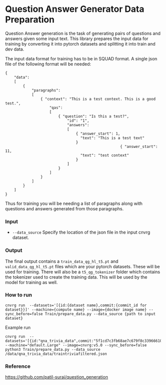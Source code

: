 # Question Answer Generator Data Preparation
Question Answer generation is the task of generating pairs of questions and answers given some input text.
This library prepares the input data for training by converting it into pytorch datasets and splitting it into train and dev data.

The input data format for training has to be in SQUAD format. A single json file of the following format will be needed:
```
{
	"data": 
    [	
		{ 
		    "paragraphs": 
            [
				{ "context": "This is a test context. This is a good test.",
					"qas": 
                    [
						{ "question": "Is this a test?",
							"id": "1",
							"answers": 
                            [
								{ "answer_start": 1,
								  "text": "This is a test text"
								}
                                			        { "answer_start": 11,
								  "text": "test context"
								}
							]
						}
					]
		   	    }
			]
		}
	]
}
```

Thus for training you will be needing a list of paragraphs along with questions and answers generated from those paragraphs.


### Input
- `--data_source` Specify the location of the json file in the input cnvrg dataset.

  
### Output
The final output contains a `train_data_qg_hl_t5.pt` and `valid_data_qg_hl_t5.pt` files which are your pytorch datasets. These will be used for training. There will also be a `t5_qg_tokenizer` folder which contains the tokenizer used to create the training data. This will be used by the model for training as well.

### How to run

```
cnvrg run  --datasets='[{id:{dataset name},commit:{commit_id for dataset}}]' --machine={compute name} --image={docker image name} --sync_before=false Train/prepare_data.py --data_source {path to input dataset}
```
Example run

```
cnvrg run  --datasets='[{id:"qna_trivia_data",commit:"5f1cd7c3fb68ae7c679f8c33966610670d32ff1e"}]' --machine="default.Large" --image=cnvrg:v5.0 --sync_before=false python3 Train/prepare_data.py --data_source /data/qna_trivia_data/traintriviafiltered.json

```

### Reference
https://github.com/patil-suraj/question_generation 
